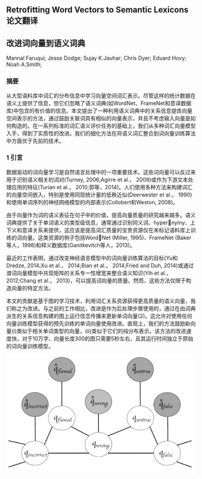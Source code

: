 <h2>Retrofitting Word Vectors to Semantic Lexicons论文翻译</h2>


<h2>改进词向量到语义词典</h2>

Mannal Faruqui; Jesse Dodge; Sujay K.Jauhar; Chris Dyer; Eduard Hovy; Noah A.Smith;

<h3>摘要</h3>

从大型语料库中词汇的分布信息中学习向量空间词汇表示。尽管这样的统计数据在语义上提供了信息，但它们忽略了语义词典(如WordNet、FrameNet和意译数据库)中包含的有价值的信息。本文提出了一种利用语义词典中的关系信息提炼向量空间表示的方法，通过鼓励关联词具有相似的向量表示，并且不考虑输入向量是如何构造的。在一系列标准的词汇语义评价任务的基础上，我们从多种词汇向量模型入手，得到了实质性的改进。我们的细化方法在将语义词汇整合到词向量训练算法中方面优于先前的技术。

<h3>1 引言</h3>

数据驱动的词向量学习是自然语言处理中的一项重要技术。这些词向量可以反过来用于识别语义相关的词对(Turney, 2006;Agirre et al.， 2009)或作为下游文本处理应用的特征(Turian et al.， 2010;郭等，2014)。人们使用多种方法来构建词汇的向量空间嵌入，特别是使用同现统计量的低秩近似(Deerwester et al.， 1990)和使用单词序列的神经网络模型的内部表示(Collobert和Weston, 2008)。

由于向量作为词的语义表征在句子中的价值，提高向量质量的研究越来越多。语义词典提供了关于单词语义的类型级信息，通常通过识别同义词、hypernymy、上下义和意译关系来提供，这应该是提高词汇质量的宝贵资源仅在未标记语料库上训练的词向量。这类资源的例子包括WordNet (Miller, 1995)、FrameNet (Baker等人，1998)和释义数据库(Ganitkevitch等人，2013)。

最近的工作表明，通过改变神经语言模型中的词向量训练算法的目标(Yu和Dredze, 2014;Xu et al.， 2014;Bian et al.， 2014;Fried and Duh, 2014)或通过谱词向量模型中共现矩阵的关系专一性增宽来整合语义知识(Yih et al.， 2012;Chang et al.， 2013)，可以提高词向量的质量。然而，这些方法仅限于构造向量的特定方法。

本文的贡献是基于图的学习技术，利用词汇关系资源获得更高质量的语义向量，我们称之为改进。与之前的工作相比，改进是作为后处理步骤使用的，通过在由词典派生的关系信息构建的图上运行信念传播来更新单词向量(2)。这允许对使用任何向量训练模型获得的预先训练的单词向量使用改进。直观上，我们的方法鼓励新向量(i)类似于相关单词类型的向量，(ii)类似于它们的纯分布表示。该方法的改进速度快，对于10万字、向量长度300的图只需要5秒左右，且其运行时间独立于原始的词向量训练模型。

![1631581022(1)](\PaperImges\9-13Retrofitting\1631581022(1).jpg)

